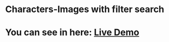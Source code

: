 # Characters-Images with filter search
# You can see in here: <a href="https://characters-imgs.netlify.app/">Live Demo </a>
